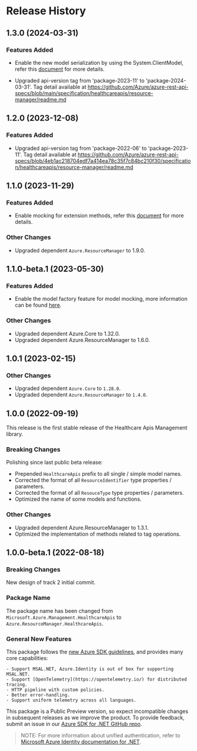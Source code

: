# Release History

## 1.3.0 (2024-03-31)

### Features Added

- Enable the new model serialization by using the System.ClientModel, refer this [document](https://aka.ms/azsdk/net/mrw) for more details.

- Upgraded api-version tag from 'package-2023-11' to 'package-2024-03-31'. Tag detail available at https://github.com/Azure/azure-rest-api-specs/blob/main/specification/healthcareapis/resource-manager/readme.md

## 1.2.0 (2023-12-08)

### Features Added

- Upgraded api-version tag from 'package-2022-06' to 'package-2023-11'. Tag detail available at https://github.com/Azure/azure-rest-api-specs/blob/4eb1ac218704edf7a414ea78c35f7c84bc210f30/specification/healthcareapis/resource-manager/readme.md

## 1.1.0 (2023-11-29)

### Features Added

- Enable mocking for extension methods, refer this [document](https://aka.ms/azsdk/net/mocking) for more details.

### Other Changes

- Upgraded dependent `Azure.ResourceManager` to 1.9.0.

## 1.1.0-beta.1 (2023-05-30)

### Features Added

- Enable the model factory feature for model mocking, more information can be found [here](https://azure.github.io/azure-sdk/dotnet_introduction.html#dotnet-mocking-factory-builder).

### Other Changes

- Upgraded dependent Azure.Core to 1.32.0.
- Upgraded dependent Azure.ResourceManager to 1.6.0.

## 1.0.1 (2023-02-15)

### Other Changes

- Upgraded dependent `Azure.Core` to `1.28.0`.
- Upgraded dependent `Azure.ResourceManager` to `1.4.0`.

## 1.0.0 (2022-09-19)

This release is the first stable release of the Healthcare Apis Management library.

### Breaking Changes

Polishing since last public beta release:
- Prepended `HealthcareApis` prefix to all single / simple model names.
- Corrected the format of all `ResourceIdentifier` type properties / parameters.
- Corrected the format of all `ResouceType` type properties / parameters.
- Optimized the name of some models and functions.

### Other Changes

- Upgraded dependent Azure.ResourceManager to 1.3.1.
- Optimized the implementation of methods related to tag operations.

## 1.0.0-beta.1 (2022-08-18)

### Breaking Changes

New design of track 2 initial commit.

### Package Name

The package name has been changed from `Microsoft.Azure.Management.HealthcareApis` to `Azure.ResourceManager.HealthcareApis`.

### General New Features

This package follows the [new Azure SDK guidelines](https://azure.github.io/azure-sdk/general_introduction.html), and provides many core capabilities:

    - Support MSAL.NET, Azure.Identity is out of box for supporting MSAL.NET.
    - Support [OpenTelemetry](https://opentelemetry.io/) for distributed tracing.
    - HTTP pipeline with custom policies.
    - Better error-handling.
    - Support uniform telemetry across all languages.

This package is a Public Preview version, so expect incompatible changes in subsequent releases as we improve the product. To provide feedback, submit an issue in our [Azure SDK for .NET GitHub repo](https://github.com/Azure/azure-sdk-for-net/issues).

> NOTE: For more information about unified authentication, refer to [Microsoft Azure Identity documentation for .NET](https://docs.microsoft.com//dotnet/api/overview/azure/identity-readme?view=azure-dotnet).
